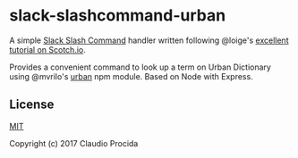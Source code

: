 # slack-slashcommand-urban

A simple [Slack Slash Command](https://api.slack.com/slash-commands) handler written following @loige's [excellent tutorial on Scotch.io](https://scotch.io/tutorials/create-a-custom-slack-slash-command-with-nodejs-and-express).

Provides a convenient command to look up a term on Urban Dictionary using @mvrilo's [urban](http://npm.im/urban) npm module. Based on Node with Express.

## License

[MIT](https://opensource.org/licenses/MIT)

Copyright (c) 2017 Claudio Procida